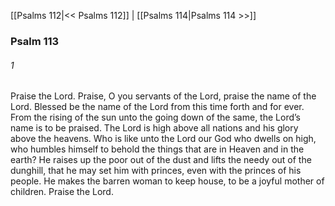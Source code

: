 [[Psalms 112|<< Psalms 112]]  |  [[Psalms 114|Psalms 114 >>]]

### Psalm 113
###### 1
Praise the Lord. Praise, O you servants of the Lord, praise the name of the Lord. Blessed be the name of the Lord from this time forth and for ever. From the rising of the sun unto the going down of the same, the Lord’s name is to be praised. The Lord is high above all nations and his glory above the heavens. Who is like unto the Lord our God who dwells on high, who humbles himself to behold the things that are in Heaven and in the earth? He raises up the poor out of the dust and lifts the needy out of the dunghill, that he may set him with princes, even with the princes of his people. He makes the barren woman to keep house, to be a joyful mother of children. Praise the Lord.